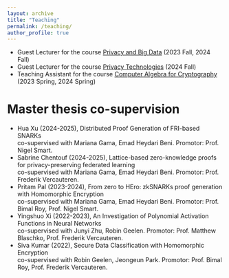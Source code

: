 ```yaml
---
layout: archive
title: "Teaching"
permalink: /teaching/
author_profile: true
---
```


- Guest Lecturer for the course [Privacy and Big Data](https://onderwijsaanbod.kuleuven.be/syllabi/e/H00Y2AE.htm#activetab=doelstellingen_idp1704352) (2023 Fall, 2024 Fall)
- Guest Lecturer for the course [Privacy Technologies](https://onderwijsaanbod.kuleuven.be/syllabi/e/H09L2AE.htm#activetab=doelstellingen_idp1445712) (2024 Fall)
- Teaching Assistant for the course [Computer Algebra for Cryptography](https://onderwijsaanbod.kuleuven.be/syllabi/e/H09L2AE.htm#activetab=doelstellingen_idp47040) (2023 Spring, 2024 Spring)

Master thesis co-supervision
======
- Hua Xu (2024-2025), Distributed Proof Generation of FRI-based SNARKs  
  co-supervised with Mariana Gama, Emad Heydari Beni. Promotor: Prof. Nigel Smart.
- Sabrine Chentouf (2024-2025), Lattice-based zero-knowledge proofs for privacy-preserving federated learning  
  co-supervised with Mariana Gama, Emad Heydari Beni. Promotor: Prof. Frederik Vercauteren.
- Pritam Pal (2023-2024), From zero to HEro: zkSNARKs proof generation with Homomorphic Encryption  
  co-supervised with Mariana Gama, Emad Heydari Beni. Promotor: Prof. Bimal Roy, Prof. Nigel Smart.
- Yingshuo Xi (2022-2023), An Investigation of Polynomial Activation Functions in Neural Networks  
  co-supervised with Junyi Zhu, Robin Geelen.  Promotor: Prof. Matthew Blaschko, Prof. Frederik Vercauteren.
- Siva Kumar (2022), Secure Data Classification with Homomorphic Encryption  
  co-supervised with Robin Geelen, Jeongeun Park.  Promotor: Prof. Bimal Roy, Prof. Frederik Vercauteren.